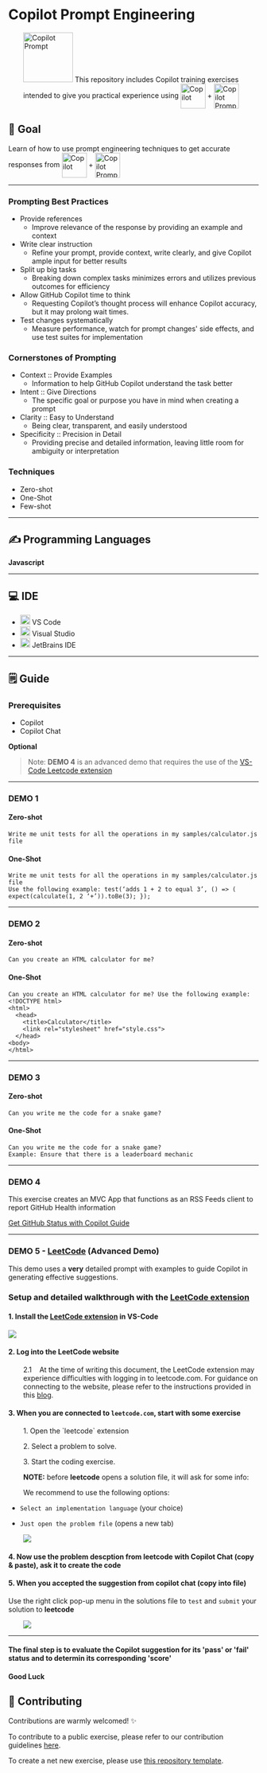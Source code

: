 <!-- markdownlint-disable MD024 -->
<!-- markdownlint-disable MD045 -->

# Copilot Prompt Engineering

<p style="margin-left: 30px;">
<img src="docs/images/copilot-prompt.png" alt="Copilot Prompt" width="100"/>
This repository includes Copilot training exercises intended to give you practical experience using
<img src="docs/images/copilot.png" alt="Copilot" width="50" align="center"/> +
<img src="docs/images/copilot-chat.png" alt="Copilot Prompt" width="50" align="center"/>
</p>

## 🎯 Goal

Learn of how to use prompt engineering techniques to get accurate responses from
<img src="docs/images/copilot.png" alt="Copilot" width="50" align="center"/> +
<img src="docs/images/copilot-chat.png" alt="Copilot Prompt" width="50" align="center"/>

---

### Prompting Best Practices

- Provide references
  - Improve relevance of the response by providing an example and context
- Write clear instruction
  - Refine your prompt, provide context, write clearly, and give Copilot ample input for better results
- Split up big tasks
  - Breaking down complex tasks minimizes errors and utilizes previous outcomes for efficiency
- Allow GitHub Copilot time to think
  - Requesting Copilot’s thought process will enhance Copilot accuracy, but it may prolong wait times.
- Test changes systematically
  - Measure performance, watch for prompt changes' side effects, and use test suites for implementation

### Cornerstones of Prompting

- Context :: Provide Examples
  - Information to help GitHub Copilot understand the task better
- Intent :: Give Directions
  - The specific goal or purpose you have in mind when creating a prompt
- Clarity :: Easy to Understand
  - Being clear, transparent, and easily understood
- Specificity :: Precision in Detail
  - Providing precise and detailed information, leaving little room for ambiguity or interpretation

### Techniques

- Zero-shot
- One-Shot
- Few-shot

---

## ✍️ Programming Languages

**Javascript**

---

## 💻 IDE

- <img src="docs/images/ide-vscode.png" alt="Visual Studio Code" width="20"/> VS Code
- <img src="docs/images/ide-vs.png" alt="Visual Studio" width="20"/> Visual Studio
- <img src="docs/images/ide-jetbrains.png" alt="Jetbrains IDE" width="20"/> JetBrains IDE

---

## 🗒️ Guide

### Prerequisites

- Copilot
- Copilot Chat

**Optional**
>Note: **DEMO 4** is an advanced demo that requires the use of the [VS-Code Leetcode extension](https://marketplace.visualstudio.com/items?itemName=LeetCode.vscode-leetcode)

---

### DEMO 1

#### Zero-shot

```text
Write me unit tests for all the operations in my samples/calculator.js file
```

#### One-Shot

 ```text
 Write me unit tests for all the operations in my samples/calculator.js file
Use the following example: test(‘adds 1 + 2 to equal 3’, () => ( expect(calculate(1, 2 ‘+’)).toBe(3); });
```

---

### DEMO 2

#### Zero-shot

```text
Can you create an HTML calculator for me?
```

#### One-Shot

```text
Can you create an HTML calculator for me? Use the following example:  
<!DOCTYPE html>
<html>
  <head>
    <title>Calculator</title>
    <link rel="stylesheet" href="style.css">
  </head>
<body>
</html> 
```

---

### DEMO 3

#### Zero-shot

```text
Can you write me the code for a snake game?
```

#### One-Shot

```text
Can you write me the code for a snake game? 
Example: Ensure that there is a leaderboard mechanic
```

---

### DEMO 4

This exercise creates an MVC App that functions as an RSS Feeds client to report GitHub Health information

[Get GitHub Status with Copilot Guide](./GitHub-Status-With-Copilot.md)

---

### DEMO 5 - [LeetCode](https://leetcode.com) (Advanced Demo)

This demo uses a **very** detailed prompt with examples to guide Copilot in generating effective suggestions.

### Setup and detailed walkthrough with the <a href="https://marketplace.visualstudio.com/items?itemName=LeetCode.vscode-leetcode">LeetCode extension</a>
<p></summary>

#### 1. Install the <a href="https://marketplace.visualstudio.com/items?itemName=LeetCode.vscode-leetcode">LeetCode extension</a> in VS-Code

   <img src="docs/images/leetcode-plugin.png"/>

#### 2. Log into the LeetCode website

 <p style="margin-left: 30px;">2.1 &nbsp; &nbsp;At the time of writing this document, the LeetCode extension may experience difficulties with logging in to leetcode.com. For guidance on connecting to the website, please refer to the instructions provided in this <a href="https://betterprogramming.pub/work-on-leetcode-problems-in-vs-code-5fedf1a06ca1">blog</a>.</p>

#### 3. When you are connected to `leetcode.com`, start with some exercise

<p style="margin-left: 30px;">1. Open the `leetcode` extension
</p>
<p style="margin-left: 30px;">2. Select a problem to solve.
</p>
<p style="margin-left: 30px;">3. Start the coding exercise.
</p>
<p style="margin-left: 30px;"><b>NOTE:</b> before <b>leetcode</b> opens a solution file, it will ask for some info:
</p>
<p style="margin-left: 30px;">We recommend to use the following options:

- `Select an implementation language` (your choice)

- `Just open the problem file` (opens a new tab)

</p>

<p style="margin-left: 30px;"><img src="docs/images/leetcode-overview-1.svg"/></p>

#### 4. Now use the problem descption from **leetcode** with Copilot Chat (copy & paste), ask it to create the code

#### 5. When you accepted the suggestion from copilot chat (copy into file)
Use the right click pop-up menu in the solutions file to `test` and `submit` your solution to **leetcode**

<p style="margin-left: 30px;"><img src="docs/images/leetcode-popup.png"/></p>

---

#### The final step is to evaluate the Copilot suggestion for its 'pass' or 'fail' status and to determin its corresponding 'score'

#### Good Luck

## 🤝 Contributing

Contributions are warmly welcomed! ✨

To contribute to a public exercise, please refer to our contribution guidelines [here](https://github.com/ps-copilot-sandbox/.github/blob/main/.github/CONTRIBUTING.md).

To create a net new exercise, please use [this repository template](https://github.com/ps-copilot-sandbox/copilot-exercise-template).
